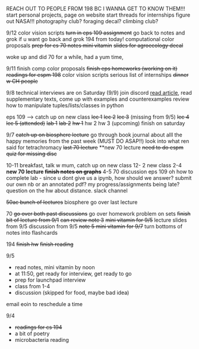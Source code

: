 REACH OUT TO PEOPLE FROM 198 BC I WANNA GET TO KNOW THEM!!!
start personal projects, page on website
start threads for internships
	figure out NASA!!!
photography club? foraging decal? climbing club?

9/12
color vision scripts
<s>turn in eps 109 assignment</s>
	go back to notes and grok if u want
go back and grok 194 from today! 
computational color proposals
<s>prep for cs 70 
	notes
	mini vitamin</s>
<s>slides for agroecology decal</s>

woke up and did 70 for a while, had a yum time, 

9/11
finish comp color proposals
<s>finish eps homeworks (working on it)</s>
<s>readings for espm 198</s>
color vision scripts
serious list of internships
<s>dinner w CH people</s>

9/8
technical interviews are on Saturday (9/9)
join discord
[read article]([https://drive.google.com/file/d/1lLKl8PB5uVtZ43YZhk1RW71NgG0QmXrj/view?usp=sharing](https://drive.google.com/file/d/1lLKl8PB5uVtZ43YZhk1RW71NgG0QmXrj/view?usp=sharing)), read supplementary texts, come up with examples and counterexamples
review how to manipulate tuples/lists/classes in python

eps 109 --> catch up on new class
	<s>lec 1</s>
	<s>lec 2</s>
	<s>lec 3</s> (missing from 9/5)
	<s>lec 4</s>
	<s>lec 5 (attended)</s>
	<s>lab 1</s>
	<s>lab 2</s>
	<s>hw 1</s>
	hw 2
	hw 3 (upcoming)
finish on saturday

9/7
<s>catch up on biosphere lecture</s>
go through book 
journal about alll the happy memories from the past week (MUST DO ASAP!!)
look into what ren said for tetrachromacy
<s>last 70 lecture</s>
**new 70 lecture
<s>need to do espm quiz for missing disc</s>


10-11 breakfast, talk w mum, catch up on new class
12- 2 new class
2-4
**new 70 lecture
<s>finish notes on graphs**</s>
4-5
70 discussion
eps 109
oh 
	how to complete lab - since u dont give us a ipynb, how should we answer? submit our own nb or an annotated pdf?
	my progress/assignments being late?
	question on the hw about distance. 
	slack channel





<s>50ac
	bunch of lectures</s>
biosphere
	go over last lecture

70 
		<s>go over both past discussions</s>
go over homework problem on sets
		<s>finish bit of lecture from 9/1</s>
		<s>can review note 3</s>
<s>mini vitamin for 9/5</s>
lecture slides from 9/5
discussion from 9/5
<s>note 5 </s>
<s>mini vitamin for 9/7</s>
turn bottoms of notes into flashcards

194
<s>finish hw</s>
<s>finish reading</s>

9/5
- read notes, mini vitamin by noon
- at 11:50, get ready for interview, get ready to go
- prep for launchpad interview 
- class from 1-4
- discussion (skipped for food, maybe bad idea)

email eoin to reschedule a time

9/4
- <s>readings for cs 194</s>
- a bit of poetry
- microbacteria reading

